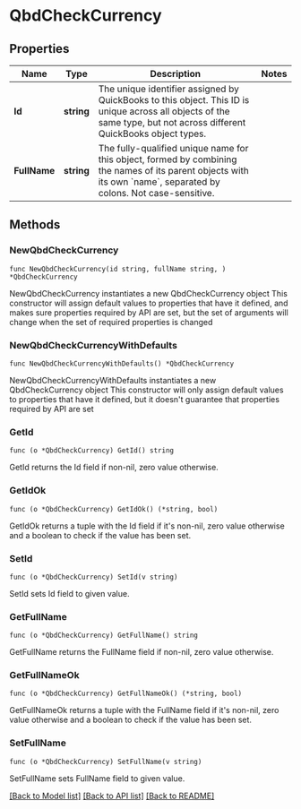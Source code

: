# QbdCheckCurrency

## Properties

Name | Type | Description | Notes
------------ | ------------- | ------------- | -------------
**Id** | **string** | The unique identifier assigned by QuickBooks to this object. This ID is unique across all objects of the same type, but not across different QuickBooks object types. | 
**FullName** | **string** | The fully-qualified unique name for this object, formed by combining the names of its parent objects with its own &#x60;name&#x60;, separated by colons. Not case-sensitive. | 

## Methods

### NewQbdCheckCurrency

`func NewQbdCheckCurrency(id string, fullName string, ) *QbdCheckCurrency`

NewQbdCheckCurrency instantiates a new QbdCheckCurrency object
This constructor will assign default values to properties that have it defined,
and makes sure properties required by API are set, but the set of arguments
will change when the set of required properties is changed

### NewQbdCheckCurrencyWithDefaults

`func NewQbdCheckCurrencyWithDefaults() *QbdCheckCurrency`

NewQbdCheckCurrencyWithDefaults instantiates a new QbdCheckCurrency object
This constructor will only assign default values to properties that have it defined,
but it doesn't guarantee that properties required by API are set

### GetId

`func (o *QbdCheckCurrency) GetId() string`

GetId returns the Id field if non-nil, zero value otherwise.

### GetIdOk

`func (o *QbdCheckCurrency) GetIdOk() (*string, bool)`

GetIdOk returns a tuple with the Id field if it's non-nil, zero value otherwise
and a boolean to check if the value has been set.

### SetId

`func (o *QbdCheckCurrency) SetId(v string)`

SetId sets Id field to given value.


### GetFullName

`func (o *QbdCheckCurrency) GetFullName() string`

GetFullName returns the FullName field if non-nil, zero value otherwise.

### GetFullNameOk

`func (o *QbdCheckCurrency) GetFullNameOk() (*string, bool)`

GetFullNameOk returns a tuple with the FullName field if it's non-nil, zero value otherwise
and a boolean to check if the value has been set.

### SetFullName

`func (o *QbdCheckCurrency) SetFullName(v string)`

SetFullName sets FullName field to given value.



[[Back to Model list]](../README.md#documentation-for-models) [[Back to API list]](../README.md#documentation-for-api-endpoints) [[Back to README]](../README.md)


